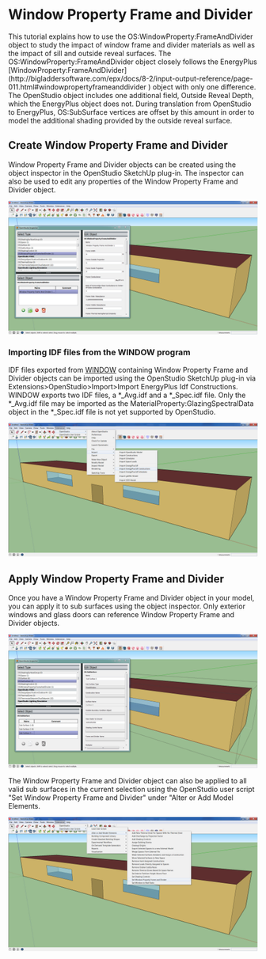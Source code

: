 <h1>Window Property Frame and Divider</h1>
This tutorial explains how to use the OS:WindowProperty:FrameAndDivider object to study the impact of window frame and divider materials as well as the impact of sill and outside reveal surfaces. The OS:WindowProperty:FrameAndDivider object closely follows the EnergyPlus [WindowProperty:FrameAndDivider](http://bigladdersoftware.com/epx/docs/8-2/input-output-reference/page-011.html#windowpropertyframeanddivider
) object with only one difference.  The OpenStudio object includes one additional field, Outside Reveal Depth, which the EnergyPlus object does not.  During translation from OpenStudio to EnergyPlus, OS:SubSurface vertices are offset by this amount in order to model the additional shading provided by the outside reveal surface.

## Create Window Property Frame and Divider
Window Property Frame and Divider objects can be created using the object inspector in the OpenStudio SketchUp plug-in. The inspector can also be used to edit any properties of the Window Property Frame and Divider object.

![Add Window Property Frame and Divider](img/windowproperty_frameanddivider/windowproperty_frameanddivider1.jpg)

### Importing IDF files from the WINDOW program
IDF files exported from [WINDOW](http://windows.lbl.gov/software/window/window.html) containing Window Property Frame and Divider objects can be imported using the OpenStudio SketchUp plug-in via Extensions>OpenStudio>Import>Import EnergyPlus Idf Constructions.  WINDOW exports two IDF files, a *_Avg.idf and a *_Spec.idf file. Only the *_Avg.idf file may be imported as the MaterialProperty:GlazingSpectralData object in the *_Spec.idf file is not yet supported by OpenStudio.

![Import Window Property Frame and Divider](img/windowproperty_frameanddivider/windowproperty_frameanddivider2.jpg)

## Apply Window Property Frame and Divider
Once you have a Window Property Frame and Divider object in your model, you can apply it to sub surfaces using the object inspector.  Only exterior windows and glass doors can reference Window Property Frame and Divider objects.

![Set Window Property Frame and Divider](img/windowproperty_frameanddivider/windowproperty_frameanddivider3.jpg)

The Window Property Frame and Divider object can also be applied to all valid sub surfaces in the current selection using the OpenStudio user script "Set Window Property Frame and Divider" under "Alter or Add Model Elements.

![Add Window Property Frame and Divider Script](img/windowproperty_frameanddivider/windowproperty_frameanddivider4.jpg)


